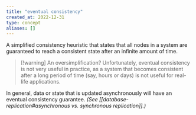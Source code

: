 ```yaml
---
title: "eventual consistency"
created_at: 2022-12-31
type: concept
aliases: []
---
```


A simplified consistency heuristic that states that all nodes in a system are guaranteed to reach a consistent state after an infinite amount of time.

> [!warning] An oversimplification?
> Unfortunately, eventual consistency is not very useful in practice, as a system that becomes consistent after a long period of time (say, hours or days) is not useful for real-life applications.

In general, data or state that is updated asynchronously will have an eventual consistency guarantee. *(See [[database-replication#asynchronous vs. synchronous replication]].)*
